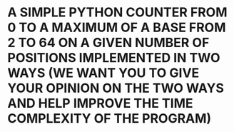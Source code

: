# A SIMPLE PYTHON COUNTER FROM 0 TO A MAXIMUM OF A BASE FROM 2 TO 64 ON A GIVEN NUMBER OF POSITIONS IMPLEMENTED IN TWO WAYS (WE WANT YOU TO GIVE YOUR OPINION ON THE TWO WAYS AND HELP IMPROVE THE TIME COMPLEXITY OF THE PROGRAM)